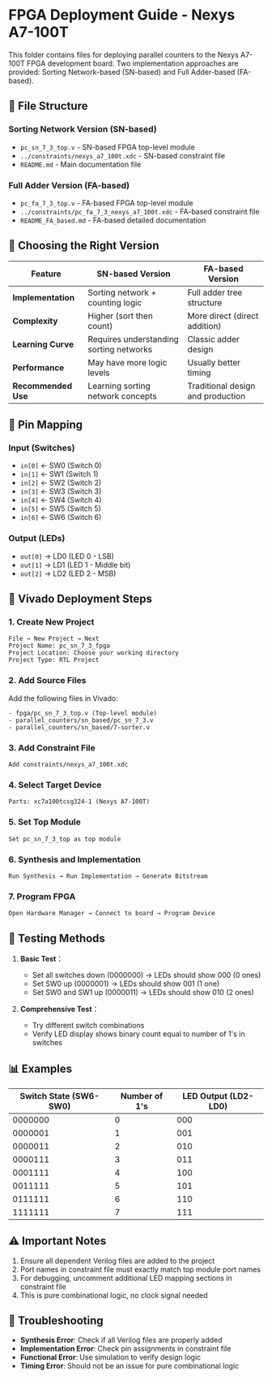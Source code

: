 # FPGA Deployment Guide - Nexys A7-100T

This folder contains files for deploying parallel counters to the Nexys A7-100T FPGA development board. Two implementation approaches are provided: Sorting Network-based (SN-based) and Full Adder-based (FA-based).

## 📁 File Structure

### Sorting Network Version (SN-based)
- `pc_sn_7_3_top.v` - SN-based FPGA top-level module
- `../constraints/nexys_a7_100t.xdc` - SN-based constraint file
- `README.md` - Main documentation file

### Full Adder Version (FA-based)
- `pc_fa_7_3_top.v` - FA-based FPGA top-level module  
- `../constraints/pc_fa_7_3_nexys_a7_100t.xdc` - FA-based constraint file
- `README_FA_based.md` - FA-based detailed documentation

## 🎯 Choosing the Right Version

| Feature | SN-based Version | FA-based Version |
|---------|------------------|------------------|
| **Implementation** | Sorting network + counting logic | Full adder tree structure |
| **Complexity** | Higher (sort then count) | More direct (direct addition) |
| **Learning Curve** | Requires understanding sorting networks | Classic adder design |
| **Performance** | May have more logic levels | Usually better timing |
| **Recommended Use** | Learning sorting network concepts | Traditional design and production |

## 🔌 Pin Mapping

### Input (Switches)
- `in[0]` ← SW0 (Switch 0)
- `in[1]` ← SW1 (Switch 1)  
- `in[2]` ← SW2 (Switch 2)
- `in[3]` ← SW3 (Switch 3)
- `in[4]` ← SW4 (Switch 4)
- `in[5]` ← SW5 (Switch 5)
- `in[6]` ← SW6 (Switch 6)

### Output (LEDs)
- `out[0]` → LD0 (LED 0 - LSB)
- `out[1]` → LD1 (LED 1 - Middle bit)
- `out[2]` → LD2 (LED 2 - MSB)

## 🚀 Vivado Deployment Steps

### 1. Create New Project
```
File → New Project → Next
Project Name: pc_sn_7_3_fpga
Project Location: Choose your working directory
Project Type: RTL Project
```

### 2. Add Source Files
Add the following files in Vivado:
```
- fpga/pc_sn_7_3_top.v (Top-level module)
- parallel_counters/sn_based/pc_sn_7_3.v
- parallel_counters/sn_based/7-sorter.v
```

### 3. Add Constraint File
```
Add constraints/nexys_a7_100t.xdc
```

### 4. Select Target Device
```
Parts: xc7a100tcsg324-1 (Nexys A7-100T)
```

### 5. Set Top Module
```
Set pc_sn_7_3_top as top module
```

### 6. Synthesis and Implementation
```
Run Synthesis → Run Implementation → Generate Bitstream
```

### 7. Program FPGA
```
Open Hardware Manager → Connect to board → Program Device
```

## 🧪 Testing Methods

1. **Basic Test**：
   - Set all switches down (0000000) → LEDs should show 000 (0 ones)
   - Set SW0 up (0000001) → LEDs should show 001 (1 one)
   - Set SW0 and SW1 up (0000011) → LEDs should show 010 (2 ones)

2. **Comprehensive Test**：
   - Try different switch combinations
   - Verify LED display shows binary count equal to number of 1's in switches

## 📊 Examples

| Switch State (SW6-SW0) | Number of 1's | LED Output (LD2-LD0) |
|------------------------|---------------|----------------------|
| 0000000               | 0             | 000                  |
| 0000001               | 1             | 001                  |
| 0000011               | 2             | 010                  |
| 0000111               | 3             | 011                  |
| 0001111               | 4             | 100                  |
| 0011111               | 5             | 101                  |
| 0111111               | 6             | 110                  |
| 1111111               | 7             | 111                  |

## ⚠️ Important Notes

1. Ensure all dependent Verilog files are added to the project
2. Port names in constraint file must exactly match top module port names
3. For debugging, uncomment additional LED mapping sections in constraint file
4. This is pure combinational logic, no clock signal needed

## 🔧 Troubleshooting

- **Synthesis Error**: Check if all Verilog files are properly added
- **Implementation Error**: Check pin assignments in constraint file
- **Functional Error**: Use simulation to verify design logic
- **Timing Error**: Should not be an issue for pure combinational logic 